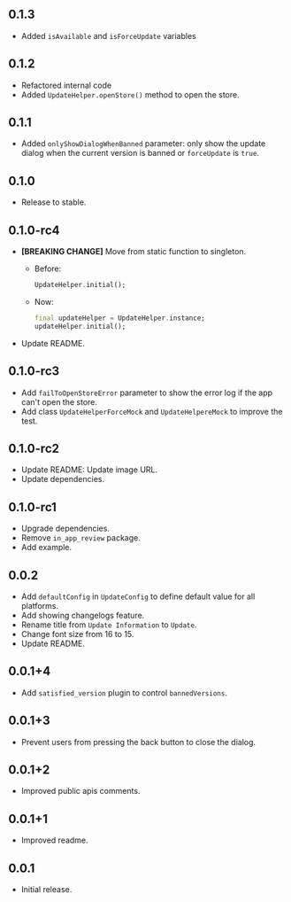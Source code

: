 ## 0.1.3

* Added `isAvailable` and `isForceUpdate` variables

## 0.1.2

* Refactored internal code
* Added `UpdateHelper.openStore()` method to open the store.

## 0.1.1

* Added `onlyShowDialogWhenBanned` parameter: only show the update dialog when the current version is banned or `forceUpdate` is `true`.

## 0.1.0

* Release to stable.

## 0.1.0-rc4

* **[BREAKING CHANGE]** Move from static function to singleton.

  * Before:
  
    ``` dart
    UpdateHelper.initial();
    ```

  * Now:

    ``` dart
    final updateHelper = UpdateHelper.instance;
    updateHelper.initial();
    ```

* Update README.

## 0.1.0-rc3

* Add `failToOpenStoreError` parameter to show the error log if the app can't open the store.
* Add class `UpdateHelperForceMock` and `UpdateHelpereMock` to improve the test.

## 0.1.0-rc2

* Update README: Update image URL.
* Update dependencies.

## 0.1.0-rc1

* Upgrade dependencies.
* Remove `in_app_review` package.
* Add example.

## 0.0.2

* Add `defaultConfig` in `UpdateConfig` to define default value for all platforms.
* Add showing changelogs feature.
* Rename title from `Update Information` to `Update`.
* Change font size from 16 to 15.
* Update README.

## 0.0.1+4

* Add `satisfied_version` plugin to control `bannedVersions`.

## 0.0.1+3

* Prevent users from pressing the back button to close the dialog.

## 0.0.1+2

* Improved public apis comments.

## 0.0.1+1

* Improved readme.

## 0.0.1

* Initial release.
